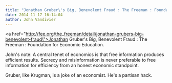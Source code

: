 ```yaml
---
title: "Jonathan Gruber\'s Big, Benevolent Fraud : The Freeman : Foundation for Economic Education"
date: 2014-11-17 16:14:04
author: John Vandivier
---
```




<a href=\"http://fee.org/the_freeman/detail/jonathan-grubers-big-benevolent-fraud\">Jonathan Gruber's Big, Benevolent Fraud : The Freeman : Foundation for Economic Education</a>.

John's note: A central tenet of economics is that free information produces efficient results. Secrecy and misinformation is never preferable to free information for efficiency from an honest economic standpoint.

Gruber, like Krugman, is a joke of an economist. He's a partisan hack.